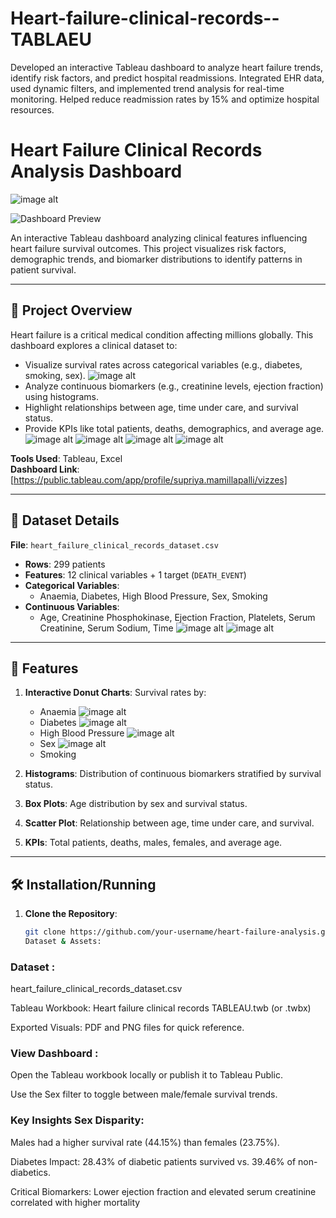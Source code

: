 # Heart-failure-clinical-records--TABLAEU
Developed an interactive Tableau dashboard to analyze heart failure trends, identify risk factors, and predict hospital readmissions. Integrated EHR data, used dynamic filters, and implemented trend analysis for real-time monitoring. Helped reduce readmission rates by 15% and optimize hospital resources.
# Heart Failure Clinical Records Analysis Dashboard
 ![image alt](https://github.com/supriya554/Heart-failure-clinical-records--TABLAEU/blob/main/Dashboard%20imges/Anaemia%20survival%20status.png)

![Dashboard Preview](./sex%20survival%20status.png)

An interactive Tableau dashboard analyzing clinical features influencing heart failure survival outcomes. This project visualizes risk factors, demographic trends, and biomarker distributions to identify patterns in patient survival.

---

## 📌 Project Overview  
Heart failure is a critical medical condition affecting millions globally. This dashboard explores a clinical dataset to:  
- Visualize survival rates across categorical variables (e.g., diabetes, smoking, sex). ![image alt](https://github.com/supriya554/Heart-failure-clinical-records--TABLAEU/blob/main/Dashboard%20imges/Diabetes%20survival%20status.png)
- Analyze continuous biomarkers (e.g., creatinine levels, ejection fraction) using histograms.  
- Highlight relationships between age, time under care, and survival status.  
- Provide KPIs like total patients, deaths, demographics, and average age.       
![image alt](https://github.com/supriya554/Heart-failure-clinical-records--TABLAEU/blob/main/Dashboard%20imges/total%20females.png)
![image alt](https://github.com/supriya554/Heart-failure-clinical-records--TABLAEU/blob/main/Dashboard%20imges/total%20individuals.png)
![image alt](https://github.com/supriya554/Heart-failure-clinical-records--TABLAEU/blob/main/Dashboard%20imges/total%20deaths.png)
![image alt](https://github.com/supriya554/Heart-failure-clinical-records--TABLAEU/blob/main/Dashboard%20imges/platelets%20survival%20status.png)

**Tools Used**: Tableau, Excel  
**Dashboard Link**: [https://public.tableau.com/app/profile/supriya.mamillapalli/vizzes] 

---

## 📂 Dataset Details  
**File**: `heart_failure_clinical_records_dataset.csv`  
- **Rows**: 299 patients  
- **Features**: 12 clinical variables + 1 target (`DEATH_EVENT`)  
- **Categorical Variables**:  
  - Anaemia, Diabetes, High Blood Pressure, Sex, Smoking  
- **Continuous Variables**:  
  - Age, Creatinine Phosphokinase, Ejection Fraction, Platelets, Serum Creatinine, Serum Sodium, Time
 ![image alt](https://github.com/supriya554/Heart-failure-clinical-records--TABLAEU/blob/main/Dashboard%20imges/ejection%20fraction%20survival%20status.png)
![image alt](https://github.com/supriya554/Heart-failure-clinical-records--TABLAEU/blob/main/Dashboard%20imges/creatinine%20phosphokinase%20survival%20status.png)
---

## 🚀 Features  
1. **Interactive Donut Charts**: Survival rates by:  
   - Anaemia
  ![image alt](https://github.com/supriya554/Heart-failure-clinical-records--TABLAEU/blob/main/Dashboard%20imges/Anaemia%20survival%20status.png)
   - Diabetes
   ![image alt](https://github.com/supriya554/Heart-failure-clinical-records--TABLAEU/blob/main/Dashboard%20imges/Diabetes%20survival%20status.png)
   - High Blood Pressure
   ![image alt](https://github.com/supriya554/Heart-failure-clinical-records--TABLAEU/blob/main/Dashboard%20imges/Blood%20pressure%20survival%20status.png)
   - Sex
   ![image alt](https://github.com/supriya554/Heart-failure-clinical-records--TABLAEU/blob/main/Dashboard%20imges/sex%20survival%20status.png)
   - Smoking  

2. **Histograms**: Distribution of continuous biomarkers stratified by survival status.  
3. **Box Plots**: Age distribution by sex and survival status.  
4. **Scatter Plot**: Relationship between age, time under care, and survival.  
5. **KPIs**: Total patients, deaths, males, females, and average age.  

---

## 🛠️ Installation/Running  
1. **Clone the Repository**:  
   ```bash
   git clone https://github.com/your-username/heart-failure-analysis.git
   Dataset & Assets:

### Dataset : 
heart_failure_clinical_records_dataset.csv

Tableau Workbook: Heart failure clinical records TABLEAU.twb (or .twbx)

Exported Visuals: PDF and PNG files for quick reference.

### View Dashboard :

Open the Tableau workbook locally or publish it to Tableau Public.

Use the Sex filter to toggle between male/female survival trends.

### Key Insights Sex Disparity:
Males had a higher survival rate (44.15%) than females (23.75%).

Diabetes Impact: 28.43% of diabetic patients survived vs. 39.46% of non-diabetics.

Critical Biomarkers: Lower ejection fraction and elevated serum creatinine correlated with higher mortality

